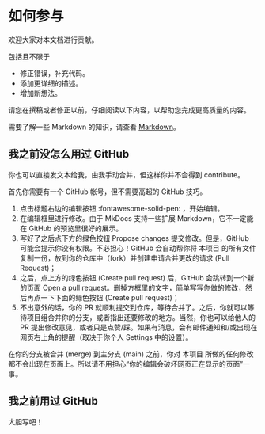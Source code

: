 # 如何参与

欢迎大家对本文档进行贡献。

包括且不限于

- 修正错误，补充代码。
- 添加更详细的描述。
- 增加新想法。

请您在撰稿或者修正以前，仔细阅读以下内容，以帮助您完成更高质量的内容。

需要了解一些 Markdown 的知识，请查看 [Markdown](../other/markdown.md)。

## 我之前没怎么用过 GitHub

你也可以直接发文本给我，由我手动合并，但这样你并不会得到 contribute。

首先你需要有一个 GitHub 帐号，但不需要高超的 GitHub 技巧。

1. 点击标题右边的编辑按钮 :fontawesome-solid-pen: ，开始编辑。
2. 在编辑框里进行修改。由于 MkDocs 支持一些扩展 Markdown，它不一定能在 GitHub 的预览里很好的展示。
3. 写好了之后点下方的绿色按钮 Propose changes 提交修改。但是，GitHub 可能会提示你没有权限。不必担心！GitHub 会自动帮你将 本项目 的所有文件复制一份，放到你的仓库中（fork）并创建申请合并更改的请求 (Pull Request)；
4. 之后，点上方的绿色按钮 (Create pull request) 后，GitHub 会跳转到一个新的页面 Open a pull request。删掉方框里的文字，简单写写你做的修改，然后再点一下下面的绿色按钮 (Create pull request)；
5. 不出意外的话，你的 PR 就顺利提交到仓库，等待合并了。之后，你就可以等待项目组合并你的分支，或者指出还要修改的地方。当然，你也可以给他人的 PR 提出修改意见，或者只是点赞/踩。如果有消息，会有邮件通知和/或出现在网页右上角的提醒（取决于你个人 Settings 中的设置）。

在你的分支被合并 (merge) 到主分支 (main) 之前，你对 本项目 所做的任何修改都不会出现在页面上。所以请不用担心“你的编辑会破坏网页正在显示的页面”一事。

## 我之前用过 GitHub

大胆写吧！
